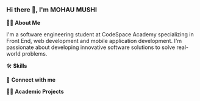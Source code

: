 ### Hi there 👋, I'm MOHAU MUSHI

👨‍💻 **About Me**

I'm a software engineering student at CodeSpace Academy specializing in Front End, web development and mobile application development. I'm passionate about developing innovative software solutions to solve real-world problems.


🛠️ **Skills**


🤝 **Connect with me**


👨‍🎓 **Academic Projects**

<!--
**MohauMushi/MohauMushi** is a ✨ _special_ ✨ repository because its `README.md` (this file) appears on your GitHub profile.

Here are some ideas to get you started:

- 🔭 I’m currently working on ...
- 🌱 I’m currently learning ...
- 👯 I’m looking to collaborate on ...
- 🤔 I’m looking for help with ...
- 💬 Ask me about ...
- 📫 How to reach me: ...
- 😄 Pronouns: ...
- ⚡ Fun fact: ...
-->
